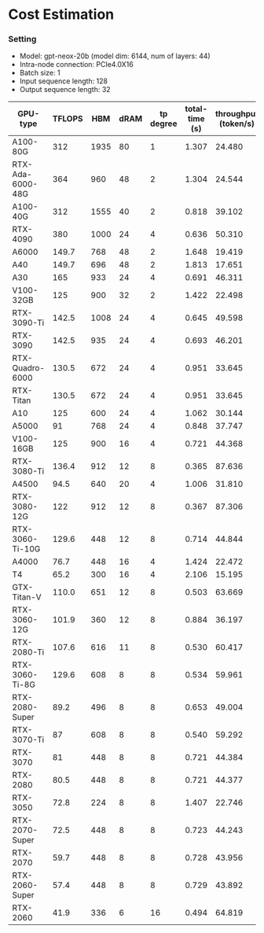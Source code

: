 # Cost Estimation
### Setting
- Model: gpt-neox-20b (model dim: 6144, num of layers: 44)
- Intra-node connection: PCIe4.0X16
- Batch size: 1
- Input sequence length: 128
- Output sequence length: 32

| GPU-type  | TFLOPS  | HBM | dRAM  | tp degree | total-time (s) | throughput (token/s) |
|----|----|----|----|----|----|----|
|A100-80G|312|1935|80|1|1.307|24.480|
|RTX-Ada-6000-48G|364|960|48|2|1.304|24.544|
|A100-40G|312|1555|40|2|0.818|39.102|
|RTX-4090|380|1000|24|4|0.636|50.310|
|A6000|149.7|768|48|2|1.648|19.419|
|A40|149.7|696|48|2|1.813|17.651|
|A30|165|933|24|4|0.691|46.311|
|V100-32GB|125|900|32|2|1.422|22.498|
|RTX-3090-Ti|142.5|1008|24|4|0.645|49.598|
|RTX-3090|142.5|935|24|4|0.693|46.201|
|RTX-Quadro-6000|130.5|672|24|4|0.951|33.645|
|RTX-Titan|130.5|672|24|4|0.951|33.645|
|A10|125|600|24|4|1.062|30.144|
|A5000|91|768|24|4|0.848|37.747|
|V100-16GB|125|900|16|4|0.721|44.368|
|RTX-3080-Ti|136.4|912|12|8|0.365|87.636|
|A4500|94.5|640|20|4|1.006|31.810|
|RTX-3080-12G|122|912|12|8|0.367|87.306|
|RTX-3060-Ti-10G|129.6|448|12|8|0.714|44.844|
|A4000|76.7|448|16|4|1.424|22.472|
|T4|65.2|300|16|4|2.106|15.195|
|GTX-Titan-V|110.0|651|12|8|0.503|63.669|
|RTX-3060-12G|101.9|360|12|8|0.884|36.197|
|RTX-2080-Ti|107.6|616|11|8|0.530|60.417|
|RTX-3060-Ti-8G|129.6|608|8|8|0.534|59.961|
|RTX-2080-Super|89.2|496|8|8|0.653|49.004|
|RTX-3070-Ti|87|608|8|8|0.540|59.292|
|RTX-3070|81|448|8|8|0.721|44.384|
|RTX-2080|80.5|448|8|8|0.721|44.377|
|RTX-3050|72.8|224|8|8|1.407|22.746|
|RTX-2070-Super|72.5|448|8|8|0.723|44.243|
|RTX-2070|59.7|448|8|8|0.728|43.956|
|RTX-2060-Super|57.4|448|8|8|0.729|43.892|
|RTX-2060|41.9|336|6|16|0.494|64.819|
